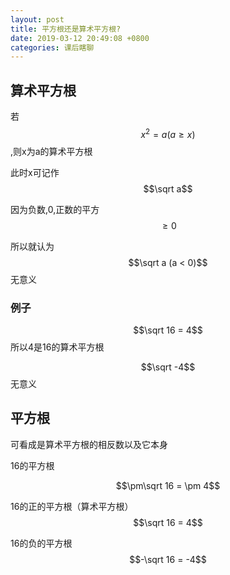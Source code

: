 ```yaml
---
layout: post
title: 平方根还是算术平方根?
date: 2019-03-12 20:49:08 +0800
categories: 课后瞎聊
---
```


## 算术平方根

若$$x^2 = a (a \geqslant x)$$,则x为a的算术平方根

此时x可记作$$\sqrt a$$

因为负数,0,正数的平方$$ \geqslant 0$$

所以就认为$$\sqrt a (a < 0)$$无意义

### 例子

$$\sqrt 16 = 4$$所以4是16的算术平方根

$$\sqrt -4$$无意义

## 平方根

可看成是算术平方根的相反数以及它本身

16的平方根

$$\pm\sqrt 16 = \pm 4$$

16的正的平方根（算术平方根） $$\sqrt 16 = 4$$

16的负的平方根 $$-\sqrt 16 = -4$$